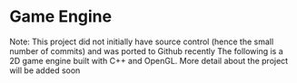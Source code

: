 # Game Engine
Note: This project did not initially have source control (hence the small number of commits) and was ported to Github recently
The following is a 2D game engine built with C++ and OpenGL. More detail about the project will be added soon
